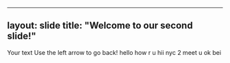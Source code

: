 
--- 
layout: slide 
title: "Welcome to our second slide!" 
--- 
Your text Use the left arrow to go back!
hello
how r u
hii
nyc 2 meet u
ok bei
